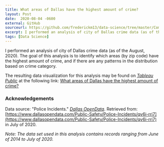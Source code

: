 ```yaml
---
title: What areas of Dallas have the highest amount of crime?
layout: Post
date:  2020-08-04 -0600
external: GitHub
sourceurl: https://github.com/frederickm13/data-science/tree/master/ComparisonTexasHospitals
excerpt: I performed an analysis of city of Dallas crime data (as of the August, 2020).
tags: [Data Science]
---
```


I performed an analysis of city of Dallas crime data (as of the August, 2020). The goal of this analysis is to identify which areas (by zip code) have the highest amount of crime, and if there are any patterns in the distribution based on crime category.

The resulting data visualization for this analysis may be found on *[Tableau Public](https://public.tableau.com/en-us/s/)* at the following link: [What areas of Dallas have the highest amount of crime?](https://public.tableau.com/views/McCollumTermProject2/WhatareasofDallashavethehighestamountofcrime?:language=en&:display_count=y&:origin=viz_share_link)

### Acknowledgements
Data source: "Police Incidents." *[Dallas OpenData](https://www.dallasopendata.com/)*. Retrieved from: [https://www.dallasopendata.com/Public-Safety/Police-Incidents/qv6i-rri7](https://www.dallasopendata.com/Public-Safety/Police-Incidents/qv6i-rri7) in July of 2020.

*Note: The data set used in this analysis contains records ranging from June of 2014 to July of 2020.*